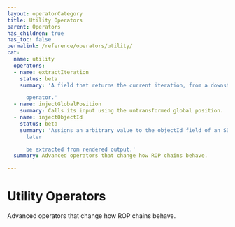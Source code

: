```yaml
---
layout: operatorCategory
title: Utility Operators
parent: Operators
has_children: true
has_toc: false
permalink: /reference/operators/utility/
cat:
  name: utility
  operators:
  - name: extractIteration
    status: beta
    summary: 'A field that returns the current iteration, from a downstream

      operator.'
  - name: injectGlobalPosition
    summary: Calls its input using the untransformed global position.
  - name: injectObjectId
    status: beta
    summary: 'Assigns an arbitrary value to the objectId field of an SDF, which can
      later

      be extracted from rendered output.'
  summary: Advanced operators that change how ROP chains behave.

---
```


# Utility Operators

Advanced operators that change how ROP chains behave.
